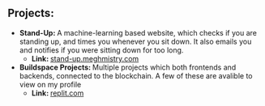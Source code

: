 ## Projects:

 - <b>Stand-Up: </b>A machine-learning based website, which checks if you are standing up, and times you whenever you sit down. It also emails you and notifies if you were sitting down for too long.
   - <b>Link: </b><a href="https://stand-up.meghmistry.com">stand-up.meghmistry.com</a>
 - <b>Buildspace Projects: </b>Multiple projects which both frontends and backends, connected to the blockchain. A few of these are avalible to view on my profile
   - <b>Link: </b><a href="https://replit.com/@MeghMistry">replit.com</a>
